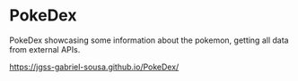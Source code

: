 # PokeDex

 PokeDex showcasing some information about the pokemon, getting all data from external APIs.
 
 https://jgss-gabriel-sousa.github.io/PokeDex/

